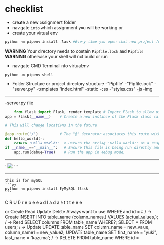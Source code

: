 # checklist
- create a new assignment folder
- navigate ```into``` which assignment you will be working on
- create your virtual env
```py
python -m pipenv install flask #Every time you open that new project folder
```
**WARNING** Your directory needs to contain ```Pipfile.lock``` and ```Pipfile``` 
**WARNING** otherwise your shell will not build or run

- navigate CMD Terminal into virtualenv
```
python -m pipenv shell
```
- Folder Structure or project directory structure
    -"Pipfile"
    -"Pipfile.lock"
    -"server.py"
    -templates  <!-- This is a directory -->
        "index.html"
    -static <!-- This is also a directory -->
        -css <!-- This is a another directory -->
            -"styles.css"
        -js <!-- Can you guess what this is -->
        -img <!-- And the last one you'll need here -->
*******************************************************************************
-server.py file
```py
    from flask import Flask, render_template # Import Flask to allow us to create our app
app = Flask(__name__)    # Create a new instance of the Flask class called "app"

# This will change locations in the future

@app.route('/')          # The "@" decorator associates this route with the function immediately following
def hello_world():
    return 'Hello World!'  # Return the string 'Hello World!' as a response
if __name__=="__main__":   # Ensure this file is being run directly and not from a different module    
    app.run(debug=True)    # Run the app in debug mode.
```

*******************************************************************************            
`
            <!-- based on the folder structure on the right -->
            <!-- linking a css style sheet -->
            <link rel="stylesheet" type="text/css" href="{{ url_for('static', filename='my_style.css') }}">
            <!-- linking a javascript file -->
            <script type="text/javascript" src="{{ url_for('static', filename='my_script.js') }}"></script>
            <!-- linking an image -->
            <img src="{{ url_for('static', filename='my_img.png') }}">
            ```
*******************************************************************************
    this is for mySQL
    ```py
    python -m pipenv install PyMySQL flask
    ```

C R U D
r e p e
e a d l
a d a e
t   t t
e   e e

or Create
   Read
   Update
   Delete
   Always want to use WHERE and id = #
    / -> Create
    INSERT INTO table_name (column_names,) VALUES (actual_values,);
    / -> Read
    SELECT columns FROM table_name WHERE?;
    SELECT * FROM users;
    / -> Update
    UPDATE table_name SET column_name = new_value,  column_name1 = new_value2;
    UPDATE table_name SET first_name = "yuki", last_name = 'kazuma';
    / -> DELETE FROM table_name WHERE id =  

